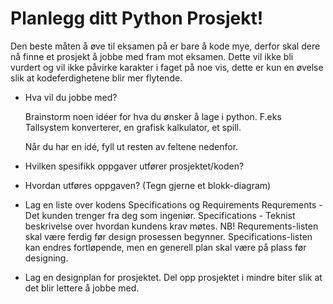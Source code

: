 # Planlegg ditt Python Prosjekt!

Den beste måten å øve til eksamen på er bare å kode mye, derfor skal dere nå finne et prosjekt å jobbe med fram mot eksamen.
Dette vil ikke bli vurdert og vil ikke påvirke karakter i faget på noe vis, dette er kun en øvelse slik at kodeferdighetene blir mer flytende.

- Hva vil du jobbe med?

  Brainstorm noen idéer for hva du ønsker å lage i python.
  F.eks Tallsystem konverterer, en grafisk kalkulator, et spill.

  Når du har en idé, fyll ut resten av feltene nedenfor.

- Hvilken spesifikk oppgaver utfører prosjektet/koden?
 




- Hvordan utføres oppgaven? (Tegn gjerne et blokk-diagram)
 



- Lag en liste over kodens Specifications og Requirements
      Requrements     - Det kunden trenger fra deg som ingeniør.
      Specifications  - Teknist beskrivelse over hvordan kundens krav møtes.
    NB! Requrements-listen skal være ferdig før design prosessen begynner.
        Specifications-listen kan endres fortløpende, men en generell plan skal være på plass før designing.


- Lag en designplan for prosjektet.
    Del opp prosjektet i mindre biter slik at det blir lettere å jobbe med.
